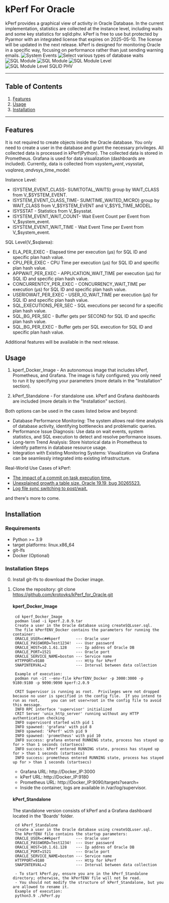 # kPerf For Oracle

kPerf provides a graphical view of activity in Oracle Database.
In the current implementation, statistics are collected at the instance level, including waits and some key statistics for sqlid:phv.
kPerf is free to use but protected by Pyarmor with an integrated license that expires on 2025-05-10.
The license will be updated in the next release.
kPerf is designed for monitoring Oracle in a specific way, focusing on performance rather than just sending warning emails. 
<img src="images/kPerfImages/sysEvent.png" alt="System Events">
<img src="images/kPerfImages/GrafVarEvents.png" alt="Select various types of database waits">
<img src="images/kPerfImages/SQLmodule.png" alt="SQL Module">
<img src="images/kPerfImages/SQLmodule_SQLID.png" alt="SQL Module">
<img src="images/kPerfImages/SQLmoduleDeepLevel.png" alt="SQL Module Level ">
<img src="images/kPerfImages/SQLmoduleDeepLevel_varible.png" alt="SQL Module Level SQLID PHV">

---

## Table of Contents
1. [Features](#features)
2. [Usage](#usage)
3. [Installation](#installation)

---

## Features

It is not required to create objects inside the Oracle database.
You only need to create a user in the database and grant the necessary privileges.
All collected data is processed in kPerf(Python).
The collected data is stored in Prometheus.
Grafana is used for data visualization (dashboards are included).
Currently, data is collected from v$system_event, v$sysstat, v$sqlarea, and v$sys_time_model:

Instance Level:
- lSYSTEM_EVENT_CLASS-      SUM(TOTAL_WAITS) group by WAIT_CLASS from V_$SYSTEM_EVENT.
- lSYSTEM_EVENT_CLASS_TIME- SUM(TIME_WAITED_MICRO) group by WAIT_CLASS from V_$SYSTEM_EVENT and V_$SYS_TIME_MODEL.
- lSYSSTAT				  - Statistics from V_$sysstat.
- lSYSTEM_EVENT_WAIT_COUNT- Wait Event Count per Event from V_$system_event.
- lSYSTEM_EVENT_WAIT_TIME - Wait Event Time per Event from V_$system_event.

SQL Level(V_$sqlarea):
- ELA_PER_EXEC     		 - Elapsed time per execution (μs) for SQL ID and specific plan hash value.
- CPU_PER_EXEC     		 - CPU Time per execution (μs) for SQL ID and specific plan hash value.
- APPWAIT_PER_EXEC 		 - APPLICATION_WAIT_TIME per execution (μs) for SQL ID and specific plan hash value.
- CONCURRENTCY_PER_EXEC  - CONCURRENCY_WAIT_TIME per execution (μs) for SQL ID and specific plan hash value.
- USERIOWAIT_PER_EXEC	 - USER_IO_WAIT_TIME per execution (μs) for SQL ID and specific plan hash value.
- SQL_EXECUTIONS_PER_SEC - SQL executions per second for a specific plan hash value.
- SQL_BG_PER_SEC		 - Buffer gets per SECOND for SQL ID and specific plan hash value.
- SQL_BG_PER_EXEC		 - Buffer gets per SQL execution for SQL ID and specific plan hash value.

Additional features will be available in the next release.

## Usage
	
1. kperf_Docker_Image - An autonomous image that includes kPerf, Prometheus, and Grafana.
The image is fully configured; you only need to run it by specifying your parameters (more details in the "Installation" section).
   
2. kPerf_Standalone - For standalone use. kPerf and Grafana dashboards are included (more details in the "Installation" section).

Both options can be used in the cases listed below and beyond:

- Database Performance Monitoring: The system allows real-time analysis of database activity, identifying bottlenecks and problematic queries.
- Performance Issue Diagnosis: Use data on wait events, system statistics, and SQL execution to detect and resolve performance issues.
- Long-term Trend Analysis: Store historical data in Prometheus to identify patterns in database resource usage.
- Integration with Existing Monitoring Systems: Visualization via Grafana can be seamlessly integrated into existing infrastructure.
	
Real-World Use Cases of kPerf:
- [The impact of a commit on task execution time.](https://krotovks.com/2024/05/19/oracle-the-impact-of-a-commit-on-task-execution-time/)
- [Unexplained growth a table size. Oracle 19.19, bug 30265523.](https://krotovks.com/2024/05/04/unexplained-growth-a-table-size-oracle-19-19-bug-30265523/)
- [Log file sync switching to post/wait.](https://krotovks.com/2023/02/21/log-file-sync-switching-to-post-wait-eng/)

and there's more to come.

	


## Installation

### Requirements

  - Python >= 3.9
  - target platforms: linux.x86_64
  - git-lfs
  - Docker (Optional)

### Installation Steps

0. Install git-lfs to download the Docker image.
1. Clone the repository:
   git clone https://github.com/krotovks/kPerf_for_Oracle.git
   	
	#### kperf_Docker_Image
		cd kperf_Docker_Image
		podman load -i kperf.2.0.9.tar
		Create a user in the Oracle database using createSQLuser.sql.
		The file kPerfENV_Docker contains the parameters for running the container:
		ORACLE_USER=c##kperf       --- Oracle user
		ORACLE_PASSWORD=Test1234!  --- User password
		ORACLE_HOST=10.1.61.128	   --- Ip addres of Oracle DB
		ORACLE_PORT=1521           --- Oracle port
		ORACLE_SERVICE_NAME=boston --- Service name
		HTTPPORT=9180			   --- Http for kPerf
		SNAPINTERVAL=2			   --- Interval between data collection
		
		Example of execution:
		podman run -it --env-file kPerfENV_Docker -p 3000:3000 -p 9180:9180 -p 9090:9090 kperf:2.0.9

	    CRIT Supervisor is running as root.  Privileges were not dropped because no user is specified in the config file.  If you intend to run as root,     you can set user=root in the config file to avoid this message.
	    INFO RPC interface 'supervisor' initialized
	    CRIT Server 'unix_http_server' running without any HTTP authentication checking
	    INFO supervisord started with pid 1
	    INFO spawned: 'grafana' with pid 8
	    INFO spawned: 'kPerf' with pid 9
	    INFO spawned: 'prometheus' with pid 10
	    INFO success: grafana entered RUNNING state, process has stayed up for > than 1 seconds (startsecs)
	    INFO success: kPerf entered RUNNING state, process has stayed up for > than 1 seconds (startsecs)
	    INFO success: prometheus entered RUNNING state, process has stayed up for > than 1 seconds (startsecs)

	- Grafana URL:    http://Docker_IP:3000
	- kPerf URL:   	http://Docker_IP:9180
	- Prometheus URL: http://Docker_IP:9090/targets?search=
	- Inside the container, logs are available in /var/log/supervisor.
	
	#### kPerf_Standalone
	 The standalone version consists of kPerf and a Grafana dashboard located in the 'Boards' folder.
		
		cd kPerf_Standalone
		Create a user in the Oracle database using createSQLuser.sql.
		The kPerfENV file contains the startup parameters:
		ORACLE_USER=c##kperf       --- Oracle user
		ORACLE_PASSWORD=Test1234!  --- User password
		ORACLE_HOST=10.1.61.128	   --- Ip addres of Oracle DB
		ORACLE_PORT=1521           --- Oracle port
		ORACLE_SERVICE_NAME=boston --- Service name
		HTTPPORT=9180			   --- Http for kPerf
		SNAPINTERVAL=2			   --- Interval between data collection
		
        - To start kPerf.py, ensure you are in the kPerf_Standalone directory; otherwise, the kPerfENV file will not be read.
        - You should not modify the structure of kPerf_Standalone, but you are allowed to rename it.
		Example of execution:
		python3.9 ./kPerf.py